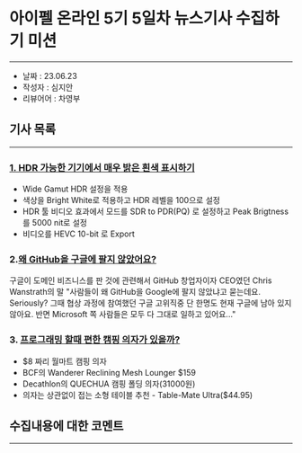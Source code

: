 # 아이펠 온라인 5기 5일차 뉴스기사 수집하기 미션  
---  
- 날짜 : 23.06.23  
- 작성자 : 심지안  
- 리뷰어어 : 차영부  

## 기사 목록
---
### [1. HDR 가능한 기기에서 매우 밝은 흰색 표시하기](https://github.com/dtinth/superwhite)
- Wide Gamut HDR 설정을 적용  
- 색상을 Bright White로 적용하고 HDR 레벨을 100으로 설정  
- HDR 툴 비디오 효과에서 모드를 SDR to PDR(PQ) 로 설정하고 Peak Brigtness를 5000 nit로 설정
- 비디오를 HEVC 10-bit 로 Export
    
### 2.[왜 GitHub을 구글에 팔지 않았어요?](https://twitter.com/defunkt/status/1669814114259202048)  
구글이 도메인 비즈니스를 판 것에 관련해서 GitHub 창업자이자 CEO였던 Chris Wanstrath의 말
"사람들이 왜 GitHub을 Google에 팔지 않았냐고 묻는데요.
Seriously? 그때 협상 과정에 참여했던 구글 고위직중 단 한명도 현재 구글에 남아 있지 않아요.
반면 Microsoft 쪽 사람들은 모두 다 그대로 일하고 있어요..."


### 3. [프로그래밍 할때 편한 캠핑 의자가 있을까?](https://news.hada.io/topic?id=9424)  
- $8 짜리 월마트 캠핑 의자
- BCF의 Wanderer Reclining Mesh Lounger $159
- Decathlon의 QUECHUA 캠핑 폴딩 의자(31000원)
- 의자는 상관없이 접는 소형 테이블 추천 - Table-Mate Ultra($44.95)
    


## 수집내용에 대한 코멘트
---
